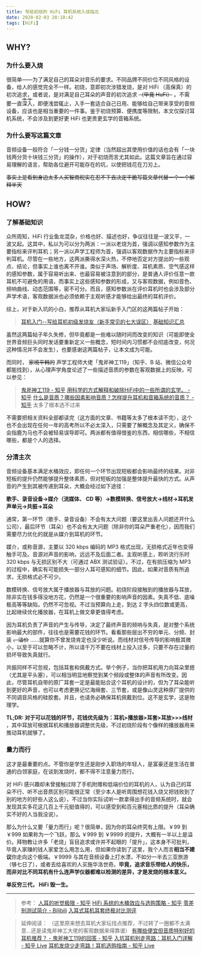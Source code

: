 ```yaml
---
title: 写给初烧的 HiFi 耳机系统入烧指北
date: 2020-02-03 20:10:42
tags: [HiFi]
---
```


 ## WHY?

### 为什么要入烧

很简单——为了满足自己的耳朵对音乐的要求。不同品牌不同价位不同风格的设备，给人的感觉完全不一样。初烧，意即初次涉猎发烧，是对 HiFi （高保真）的初次追求，或者说，是对满足自己耳朵的声音的初次追求 ~~（毕竟 HuFi）~~ 。不需要一直<ruby><rb>深入</rb><rt><del>烧钱</del></rt></ruby>，即便浅尝辄止，入手一套适合自己日用、能够给自己带来享受的音频设备，应该也是相当重要的一件事。鉴于初烧预算、便携度等限制，本文仅探讨耳机系统，不会涉及到更好更 HiFi 也更贵更玄学的音箱系统。

### 为什么要写这篇文章

音频设备一般符合「一分钱一分货」定律（当然超出其使用价值的话也会有「一块钱两分货十块钱三分货」的操作），对于初烧而言尤其如此。这篇文章旨在通过容易理解的语言，帮助各位避开可能存在的坑，以使把钱花在刀刃上。

~~事实上是看到身边太多人买智商税实在忍不下去决定干脆写篇文章代替一个一个解释半天~~

<!-- more -->

## HOW?

### 了解基础知识

众所周知，HiFi 行业鱼龙混杂，价格也好、描述也好，争议往往是一波又平，一波又起。这其中，私以为可以分为两派：一派以老烧为首，强调以感知参数作为主要指标来评判耳机；另一派以声学工程师为首，强调以客观数据作为主要指标来评判耳机。尽管在一些地方，这两派撕得水深火热，不停地否定对方提出的一些观点、结论，但事实上谁也离不开谁。类似于声场、解析度、耳机素质、空气感这样的感知参数，属于容易听出来、也最容易被注意到的部分，是普通人评价任意一款耳机不可避免的用语，而事实上这些感知参数的形成，又与客观数据，例如音色、频响曲线、动态范围等，密不可分。而且，感知参数派在评价耳机时也会涉及部分声学术语，客观数据派也必须依赖于主观听感才能够给出最终的耳机评价。

综上，对于新入坑的小白，推荐从耳机大家坛新手入门区的这两篇帖子开始：

> [耳机入门--写给耳机初级发烧友（新手常见的七大误区）](http://www.erji.net/forum.php?mod=viewthread&tid=1742106)
>[基础知识汇总](http://www.erji.net/forum.php?mod=viewthread&tid=82690)

虽然这两篇帖子年久失修，但毕竟都是一些难以随时间而改变的知识（可能即使全世界音频巨头同时发话要重新定义一些概念，短时间内习惯都不会彻底改变，何况这种情况并不会发生），也要感谢这两篇帖子，让本文成为可能。

而同时， ~~家境平韩的~~ 声学工程师大佬「鬼斧神工119」（知乎、B 站、微信公众号都能找到），从心理声学角度论述了一些描述音质的参数在客观数据上的反映，可以参见：

> [鬼斧神工119 - 知乎](https://www.zhihu.com/people/dai-yu-xiao-72)
>[用科学的方式解释和破除HiFi中的一些所谓的玄学。 - 知乎](https://zhuanlan.zhihu.com/p/31392770)
> [什么是音质？哪些因素影响音质？怎样提升耳机和音箱系统的音质？ - 知乎](https://zhuanlan.zhihu.com/p/48449952)
>太多了根本选不过来

不需要把相关资料全部都读完（这方面的文章、书籍等太多了根本读不完），这个也不会出现在任何一年的高考所以不必太深入，只需要了解概念及其定义，确保不会指鹿为马也不会被轻易误导即可。两派都有值得借鉴的东西，相信哪些，不相信哪些，都是个人的选择。

### 分清主次

音频设备基本满足水桶效应，即任何一个环节出现短板都会影响最终的结果。对非短板的提升仍然能够提升整体素质，但对短板的加强是整体提升最快的方式。从声音的产生到其被传递到耳朵，大概会经过如下途径：

**歌手、录音设备→媒介（流媒体、 CD 等）→数模转换、信号放大→线材→耳机发声单元→共振→耳朵**

通常，第一环节（歌手、录音设备）不会有太大问题（要这里出丢人问题还开什么公司），最后环节（耳朵）也不会有太大问题（除非你的耳朵严重老化），因而我们需要尽力优化的就是从媒介到耳机的环节。

媒介，或称音源，主要以 320 kbps 编码的 MP3 格式出现，无损格式近年也变得触手可及。音源对声音的影响，远远不及后面二者。主观听感上，聆听流行乐时 320 kbps 与无损区别不大（可通过 ABX 测试验证）。不过，在有损压缩为 MP3 的过程中，确实有可能损失一部分人耳可感知的细节。因此，如果对音质有所追求，无损格式必不可少。

数模转换、信号放大属于播放器与耳放的问题。初烧阶段接触到的播放器与耳放，除非实在钱多得没地方花，仍然是一个很重要的影响声音的因素。失真不低、底噪极高等等缺陷，仍然不可忽视。不过当预算向上走，到达 2 字头四位数或更高，比起继续优化播放器，在耳机上做文章更值得考虑。

因为耳机负责了声音的产生与传导，决定了最终声音的频响与失真，是对整个系统影响最大的部件，往往也是需要花钱的环节。看看那些层出不穷的单元、分频、封装 ~~、溢价~~ ……就算你不曾发烧肯定也没少听说。而线材对信号传导的影响极其微小，以至于可以忽略不计，所以请千万不要在线材上投入过多，只要不存在过量的损坏导致失真就行。

共振同样不可忽视，包括耳套和佩戴方式。举个例子，当你把耳机用力向耳朵里摁（尤其是平头塞），可以相当明显地察觉到某个频段或整体的声音有所改变。因此，尽管耳机自带的原厂耳套一定是最能贴合这个耳机的设计的，但为了耳朵能听到更好的声音，也可以考虑更换记忆海绵套、三节套，或是像山灵这种原厂提供的不同调音风格的硅胶套。并且，也请务必确保耳机佩戴到位。这不是玄学，这是物理学。

**TL;DR: 对于可以花钱的环节，花钱优先级为：耳机>播放器>耳套>耳放>>>线材** ，其中耳放可根据耳机和播放器调整优先级，不过初烧阶段有个像样的播放器用来推动耳机就够了。

### 量力而行

这才是最重要的点。不管你是学生还是刚步入职场的年轻人，是富豪还是生活在普通的白领家庭，在谈到发烧时，都不得不注意量力而行。

对 HiFi 感兴趣却未曾接触过除了手机附赠和低端价位的耳机的人，认为自己的耳朵不行、听不出音质区别可能很正常（至少本人是听周围想花钱入烧又把钱败到了别的地方的好些人这么说），不过当你实际试听一款拿得出手的音频系统时，就会发现其实多花这几百上千元挺值得的，可以感受到和百元塞相比质的提升（耳朵确实不好的人当我没说）。

那么为什么又要「量力而行」呢？很简单，因为你的耳朵终究有上限。￥99 到 ￥999 如果称为一个飞跃，那么 ￥999 到 ￥9999 的提升，大概有一半以上是溢价。拜物教让许多「老烧」盲目追求或许并不起眼的「提升」，这本身不可批判，毕竟人家赚的钱人家爱怎么用怎么用，但如果你读到了这里，我个人而言**相当不建议**你走向这个极端。￥9999 与其在音频设备上打水漂，不如分一半去三亚旅游（够七日了），或者去给喜欢的人买施华洛世奇。**毕竟，追求音乐带给人的快乐，而非对比不同耳机有什么连声学仪器都难以检测的差异，才是发烧的根本意义。**

**单反穷三代， HiFi 毁一生。**

***

> 参考：
> [人耳的听觉极限 - 知乎](https://zhuanlan.zhihu.com/p/75482749)
> [HiFi 系统的木桶效应与选购策略 - 知乎](https://zhuanlan.zhihu.com/p/77437991)
> [零差别测试简介 - Bilibili](https://www.bilibili.com/video/av84349781)
> [入耳式耳机耳套终极对比测评](https://zhuanlan.zhihu.com/p/61491668)

> 延伸阅读：
> （这里原来想去耳机大家坛找点推荐，不过转了一圈都不太满意…还是读鬼斧神工大佬的客观数据来得靠谱）
> [有哪些便宜但音质特别好的耳机推荐？ - 鬼斧神工119的回答 - 知乎](https://www.zhihu.com/question/26914296/answer/883384313)
> [入坑耳机别走弯路：耳机入门详解 - 知乎 Live](https://www.zhihu.com/lives/1046574455110823936)
> [耳机发烧少走弯路！耳机选购指南 - 知乎 Live](https://www.zhihu.com/lives/1108382018655789056)